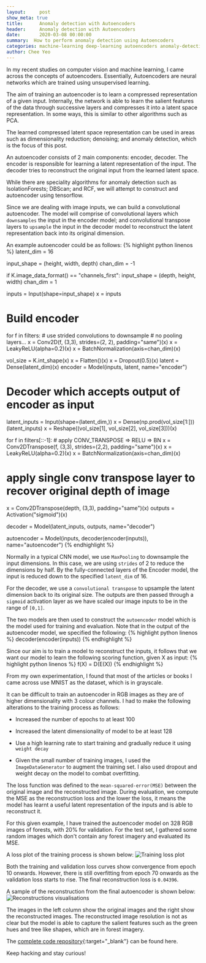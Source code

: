 ```yaml
---
layout:     post
show_meta: true
title:      Anomaly detection with Autoencoders
header:     Anomaly detection with Autoencoders
date:       2020-03-08 00:00:00
summary:  How to perform anomaly detection using Autoencoders
categories: machine-learning deep-learning autoencoders anomaly-detection
author: Chee Yeo
---
```


In my recent studies on computer vision and machine learning, I came across the concepts of autoencoders. Essentially, Autoencoders are neural networks which are trained using unsupervised learning.

The aim of training an autoencoder is to learn a compressed representation of a given input. Internally, the network is able to learn the salient features of the data through successive layers and compresses it into a latent space representation. In some ways, this is similar to other algorithms such as PCA.

The learned compressed latent space representation can be used in areas such as dimensionality reduction; denoising; and anomaly detection, which is the focus of this post.

An autoencoder consists of 2 main components: encoder, decoder. The encoder is responsible for learning a latent representation of the input. The decoder tries to reconstruct the original input from the learned latent space.

While there are speciality algorithms for anomaly detection such as IsolationForests; DBScan; and RCF, we will attempt to construct and autoencoder using tensorflow.

Since we are dealing with image inputs, we can build a convolutional autoencoder. The model will comprise of convolutional layers which `downsamples` the input in the encoder model; and convolutional transpose layers to `upsample` the input in the decoder model to reconstruct the latent representation back into its original dimension.

An example autoencoder could be as follows:
{% highlight python linenos %}
latent_dim = 16

input_shape = (height, width, depth)
chan_dim = -1

if K.image_data_format() == "channels_first":
	input_shape = (depth, height, width)
	chan_dim = 1

inputs = Input(shape=input_shape)
x = inputs

# Build encoder
for f in filters:
	# use strided convolutions to downsample
	# no pooling layers...
	x = Conv2D(f, (3,3), strides=(2, 2), padding="same")(x)
	x = LeakyReLU(alpha=0.2)(x)
	x = BatchNormalization(axis=chan_dim)(x)

vol_size = K.int_shape(x)
x = Flatten()(x)
x = Dropout(0.5)(x)
latent = Dense(latent_dim)(x)
encoder = Model(inputs, latent, name="encoder")

# Decoder which accepts output of encoder as input
latent_inputs = Input(shape=(latent_dim,))
x = Dense(np.prod(vol_size[1:]))(latent_inputs)
x = Reshape((vol_size[1], vol_size[2], vol_size[3]))(x)

for f in filters[::-1]:
	# apply CONV_TRANSPOSE => RELU => BN
	x = Conv2DTranspose(f, (3,3), strides=(2,2), padding="same")(x)
	x = LeakyReLU(alpha=0.2)(x)
	x = BatchNormalization(axis=chan_dim)(x)

# apply single conv transpose layer to recover original depth of image
x = Conv2DTranspose(depth, (3,3), padding="same")(x)
outputs = Activation("sigmoid")(x)

decoder = Model(latent_inputs, outputs, name="decoder")

autoencoder = Model(inputs, decoder(encoder(inputs)), name="autoencoder")
{% endhighlight %}

Normally in a typical CNN model, we use `MaxPooling` to downsample the input dimensions. In this case, we are using `strides` of 2 to reduce the dimensions by half. By the fully-connected layers of the Encoder model, the input is reduced down to the specified `latent_dim` of 16.

For the decoder, we use a `convolutional transpose` to upsample the latent dimension back to its original size. The outputs are then passed through a `sigmoid` activation layer as we have scaled our image inputs to be in the range of `[0,1]`.

The two models are then used to construct the `autoencoder` model which is the model used for training and evaluation. Note that in the output of the autoencoder model, we specified the following:
{% highlight python linenos %}
  decoder(encoder(inputs))
{% endhighlight %}

Since our aim is to train a model to reconstruct the inputs, it follows that we want our model to learn the following scoring function, given X as input:
{% highlight python linenos %}
  f(X) = D(E(X))
{% endhighlight %}

From my own experimentation, I found that most of the articles or books I came across use MNIST as the dataset, which is in grayscale. 

It can be difficult to train an autoencoder in RGB images as they are of higher dimensionality with 3 colour channels. I had to make the following alterations to the training process as follows:

* Increased the number of epochs to at least 100 

* Increased the latent dimensionality of model to be at least 128

* Use a high learning rate to start training and gradually reduce it using `weight decay`

* Given the small number of training images, I used the `ImageDataGenerator` to augment the training set. I also used dropout and weight decay on the model to combat overfitting.

The loss function was defined to the `mean-squared-error(MSE)` between the original image and the reconstructed image. During evaluation, we compute the MSE as the reconstruction loss and the lower the loss, it means the model has learnt a useful latent representation of the inputs and is able to reconstruct it.

For this given example, I have trained the autoencoder model on 328 RGB images of forests, with 20% for validation. For the test set, I gathered some random images which don't contain any forest imagery and evaluated its MSE.

A loss plot of the training process is shown below:
![Training loss plot](/assets/img/anomaly/loss_plot.png)

Both the training and validation loss curves show convergence from epoch 10 onwards. However, there is still overfitting from epoch 70 onwards as the validation loss starts to rise. The final reconstruction loss is `0.04396`.

A sample of the reconstruction from the final autoencoder is shown below:
![Reconstructions visualisations](/assets/img/anomaly/visualize_reconstructions.png)

The images in the left column show the original images and the right show the reconstructed images. The reconstructed image resolution is not as clear but the model is able to capture the salient features such as the green hues and tree like shapes, which are in forest imagery. 

The [complete code repository]{:target="_blank"} can be found here.

Keep hacking and stay curious!

[complete code repository]: https://github.com/cheeyeo/autoencoder-anomaly-detection